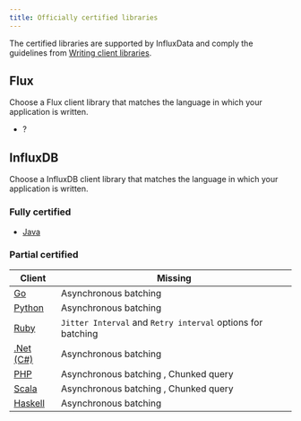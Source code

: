 ```yaml
---
title: Officially certified libraries
---
```


The certified libraries are supported by InfluxData and comply the guidelines from [Writing client libraries](/client_libraries/certification/).

## Flux
Choose a Flux client library that matches the language in which your application is written.

* ?

## InfluxDB
Choose a InfluxDB client library that matches the language in which your application is written.

### Fully certified

* [Java](https://github.com/influxdata/influxdb-java) 

### Partial certified

| Client                                                                | Missing                                                       |
|-----------------------------------------------------------------------|---------------------------------------------------------------|
| [Go](https://github.com/influxdata/influxdb/tree/master/client)       | Asynchronous batching                                         |
| [Python](https://github.com/influxdb/influxdb-python)                 | Asynchronous batching                                         |
| [Ruby](https://github.com/influxdata/influxdb-ruby)                   | `Jitter Interval` and `Retry interval` options for batching   |
| [.Net (C#)](https://github.com/MikaelGRA/InfluxDB.Client)             | Asynchronous batching                                         |
| [PHP](https://github.com/influxdata/influxdb-php)                     | Asynchronous batching , Chunked query                         |
| [Scala](https://github.com/paulgoldbaum/scala-influxdb-client)        | Asynchronous batching , Chunked query                         |
| [Haskell](https://github.com/maoe/influxdb-haskell)                   | Asynchronous batching                                         |
